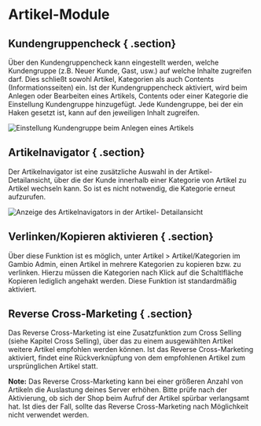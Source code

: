 # Artikel-Module 

## Kundengruppencheck { .section}

Über den Kundengruppencheck kann eingestellt werden, welche Kundengruppe \(z.B. Neuer Kunde, Gast, usw.\) auf welche Inhalte zugreifen darf. Dies schließt sowohl Artikel, Kategorien als auch Contents \(Informationsseiten\) ein. Ist der Kundengruppencheck aktiviert, wird beim Anlegen oder Bearbeiten eines Artikels, Contents oder einer Kategorie die Einstellung Kundengruppe hinzugefügt. Jede Kundengruppe, bei der ein Haken gesetzt ist, kann auf den jeweiligen Inhalt zugreifen.

![](Bilder/Abb078prelim_EinstellungKundengruppeBeimAnlegenEinesArtikels.png "Einstellung Kundengruppe beim Anlegen eines
        Artikels")

## Artikelnavigator { .section}

Der Artikelnavigator ist eine zusätzliche Auswahl in der Artikel-Detailansicht, über die der Kunde innerhalb einer Kategorie von Artikel zu Artikel wechseln kann. So ist es nicht notwendig, die Kategorie erneut aufzurufen.

![](Bilder/Abb079_AnzeigeDesArtikelnavigatorsInDerArtikel_Detailansicht__.png "Anzeige des Artikelnavigators in der
        Artikel- Detailansicht")

## Verlinken/Kopieren aktivieren { .section}

Über diese Funktion ist es möglich, unter Artikel \> Artikel/Kategorien im Gambio Admin, einen Artikel in mehrere Kategorien zu kopieren bzw. zu verlinken. Hierzu müssen die Kategorien nach Klick auf die Schaltlfläche Kopieren lediglich angehakt werden. Diese Funktion ist standardmäßig aktiviert.

## Reverse Cross-Marketing { .section}

Das Reverse Cross-Marketing ist eine Zusatzfunktion zum Cross Selling \(siehe Kapitel Cross Selling\), über das zu einem ausgewählten Artikel weitere Artikel empfohlen werden können. Ist das Reverse Cross-Marketing aktiviert, findet eine Rückverknüpfung von dem empfohlenen Artikel zum ursprünglichen Artikel statt.

**Note:** Das Reverse Cross-Marketing kann bei einer größeren Anzahl von Artikeln die Auslastung deines Server erhöhen. Bitte prüfe nach der Aktivierung, ob sich der Shop beim Aufruf der Artikel spürbar verlangsamt hat. Ist dies der Fall, sollte das Reverse Cross-Marketing nach Möglichkeit nicht verwendet werden.



